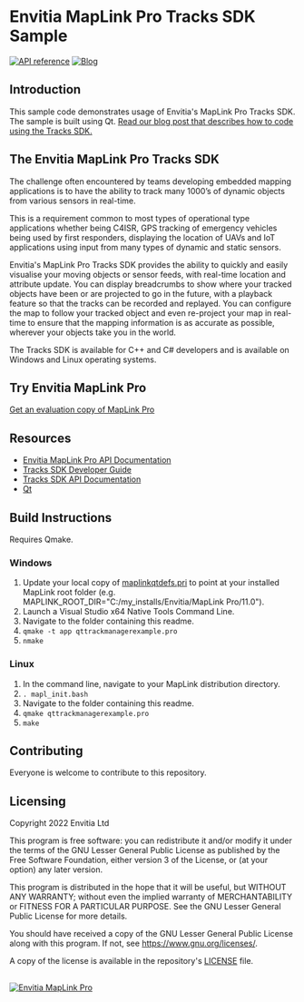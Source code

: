 

# Envitia MapLink Pro Tracks SDK Sample
[![API reference](https://img.shields.io/badge/MapLink%20Pro%20API%20Documentation-84bd00)](https://www.envitia.com/technologies/products/maplink-pro/userguide/index.html) [![Blog](https://img.shields.io/badge/Envitia%20Blog-1F2A44)](https://www.envitia.com/category/the-envitia-blog/) 

## Introduction

This sample code demonstrates usage of Envitia's MapLink Pro Tracks SDK. The sample is built using Qt.
[Read our blog post that describes how to code using the Tracks SDK.](https://www.envitia.com/2022/03/24/using-maplink-pro-to-track-dynamic-objects-in-real-time/)

## The Envitia MapLink Pro Tracks SDK
The challenge often encountered by teams developing embedded mapping applications is to have the ability to track many 1000’s of dynamic objects from various sensors in real-time.

This is a requirement common to most types of operational type applications whether being C4ISR, GPS tracking of emergency vehicles being used by first responders, displaying the location of UAVs and IoT applications using input from many types of dynamic and static sensors.

Envitia's MapLink Pro Tracks SDK provides the ability to quickly and easily visualise your moving objects or sensor feeds, with real-time location and attribute update. You can display breadcrumbs to show where your tracked objects have been or are projected to go in the future, with a playback feature so that the tracks can be recorded and replayed. You can configure the map to follow your tracked object and even re-project your map in real-time to ensure that the mapping information is as accurate as possible, wherever your objects take you in the world.

The Tracks SDK is available for C++ and C# developers and is available on Windows and Linux operating systems.

## Try Envitia MapLink Pro
[Get an evaluation copy of MapLink Pro](mailto:info@envitia.com?subject=I%20want%20to%20evaluate%20MapLink%20Pro%20please)

## Resources
- [Envitia MapLink Pro API Documentation](https://www.envitia.com/technologies/products/maplink-pro/userguide/index.html)
- [Tracks SDK Developer Guide](https://www.envitia.com/technologies/products/maplink-pro/userguide/trackmanagerdeveloperguide_page.html)
- [Tracks SDK API Documentation](https://www.envitia.com/technologies/products/maplink-pro/userguide/group__apigroup__track__manager.html)
- [Qt](https://www.qt.io/)

## Build Instructions
Requires Qmake.
### Windows

 1. Update your local copy of [maplinkqtdefs.pri](../maplinkqtdefs.pri ) to point at your installed MapLink root folder (e.g. MAPLINK_ROOT_DIR="C:/my_installs/Envitia/MapLink Pro/11.0").
 2. Launch a Visual Studio x64 Native Tools Command Line.
 3. Navigate to the folder containing this readme.
 4. `qmake -t app qttrackmanagerexample.pro`
 5. `nmake` 

### Linux

 1. In the command line, navigate to your MapLink distribution directory.
 2. `. mapl_init.bash`
 3. Navigate to the folder containing this readme.
 4. `qmake qttrackmanagerexample.pro`
 5. `make`

## Contributing
Everyone is welcome to contribute to this repository.

## Licensing
Copyright 2022 Envitia Ltd

This program is free software: you can redistribute it and/or modify it under
the terms of the GNU Lesser General Public License as published by the Free 
Software Foundation, either version 3 of the License, or (at your option) any
later version.

This program is distributed in the hope that it will be useful, but WITHOUT 
ANY WARRANTY; without even the implied warranty of MERCHANTABILITY or FITNESS
FOR A PARTICULAR PURPOSE. See the GNU Lesser General Public License for more 
details.

You should have received a copy of the GNU Lesser General Public License 
along with this program. If not, see <https://www.gnu.org/licenses/>.

A copy of the license is available in the repository's [LICENSE](../../LICENSE) file.
##
[![Envitia MapLink Pro](https://user-images.githubusercontent.com/60386764/159908069-b33f1ba7-6ad9-45d0-a872-dfd38dc40c91.png)](http://maplinkpro.com/)
